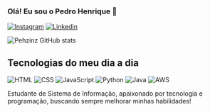 
### Olá! Eu sou o Pedro Henrique 👋

[![Instagram](https://img.shields.io/badge/Instagram-E4405F?style=for-the-badge&logo=instagram&logoColor=white)](https://www.instagram.com/vieira.pehh/profilecard/?igsh=bW50Z3QzdWk4aXNk)
[![Linkedin](https://img.shields.io/badge/LinkedIn-0077B5?style=for-the-badge&logo=linkedin&logoColor=white)](www.linkedin.com/in/pedro-henrique-sr726847)

![Pehzinz GitHub stats](https://github-readme-stats.vercel.app/api?username=Pehzinz&show_icons=true&theme=tokyonight)

## Tecnologias do meu dia a dia
![HTML](https://img.shields.io/badge/HTML5-E34F26?style=for-the-badge&logo=html5&logoColor=white)
![CSS](https://img.shields.io/badge/CSS3-1572B6?style=for-the-badge&logo=css3&logoColor=white)
![JavaScript](https://img.shields.io/badge/JavaScript-F7DF1E?style=for-the-badge&logo=javascript&logoColor=black)
![Python](https://img.shields.io/badge/Python-3776AB?style=for-the-badge&logo=python&logoColor=white)
![Java](https://img.shields.io/badge/Java-ED8B00?style=for-the-badge&logo=openjdk&logoColor=white)
![AWS](https://img.shields.io/badge/Amazon_AWS-232F3E?style=for-the-badge&logo=amazon-aws&logoColor=white)

Estudante de Sistema de Informação, apaixonado por tecnologia e programação, buscando sempre melhorar minhas habilidades!


